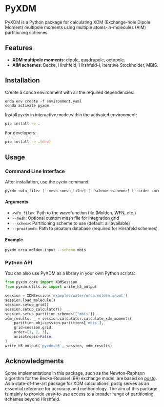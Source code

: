 # PyXDM

PyXDM is a Python package for calculating XDM (Exchange-hole Dipole Moment) multipole moments using multiple atoms-in-molecules (AIM) partitioning schemes.

## Features

- **XDM multipole moments**: dipole, quadrupole, octupole.
- **AIM schemes**: Becke, Hirshfeld, Hirshfeld-I, Iterative Stockholder, MBIS.


## Installation

Create a conda environment with all the required dependencies:

```
onda env create -f environment.yaml
conda activate pyxdm
```

Install `pyxdm` in interactive mode within the activated environment:

```bash
pip install -e .
```

For developers:

```bash
pip install -e .[dev]
```

## Usage

### Command Line Interface

After installation, use the `pyxdm` command:

```bash
pyxdm <wfn_file> [--mesh <mesh_file>] [--scheme <scheme>] [--order <orders>] [--proatomdb <path>] [-v]
```

#### Arguments
- `<wfn_file>`: Path to the wavefunction file (Molden, WFN, etc.)
- `--mesh`: Optional custom mesh file for integration grid
- `--scheme`: Partitioning scheme to use (default: all available)
- `--proatomdb`: Path to proatom database (required for Hirshfeld schemes)

#### Example

```bash
pyxdm orca.molden.input --scheme mbis 
```

### Python API

You can also use PyXDM as a library in your own Python scripts:

```python
from pyxdm.core import XDMSession
from pyxdm.utils.io import write_h5_output

session = XDMSession('examples/water/orca.molden.input')
session.load_molecule()
session.setup_grid()
session.setup_calculator()
session.setup_partition_schemes(['mbis'])
xdm_results, _ = session.calculator.calculate_xdm_moments(
    partition_obj=session.partitions['mbis'],
    grid=session.grid,
    order=[1, 2, 3],
    anisotropic=False,
)
write_h5_output('pyxdm.h5', session, xdm_results)
```

## Acknowledgments

Some implementations in this package, such as the Newton-Raphson algorithm for the Becke-Roussel (BR) exchange model, are based on [postg](https://github.com/aoterodelaroza/postg). As a state-of-the-art package for XDM calculations, postg serves as an essential reference for accuracy and methodology. The aim of this package is mainly to provide easy-to-use access to a broader range of partitioning schemes beyond Hirshfeld.
